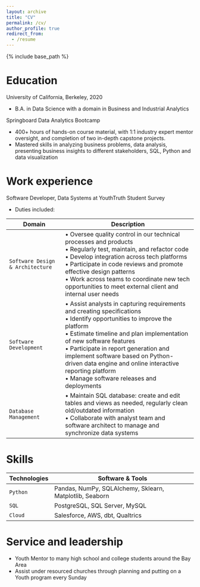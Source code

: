```yaml
---
layout: archive
title: "CV"
permalink: /cv/
author_profile: true
redirect_from:
  - /resume
---
```


{% include base_path %}

Education
======
University of California, Berkeley, 2020
- B.A. in Data Science with a domain in Business and Industrial Analytics

Springboard Data Analytics Bootcamp
- 400+ hours of hands-on course material, with 1:1 industry expert mentor oversight, and completion of two in-depth capstone projects. 
- Mastered skills in analyzing business problems, data analysis, presenting business insights to different stakeholders, SQL, Python and data visualization

Work experience
======
Software Developer, Data Systems at YouthTruth Student Survey
* Duties included: 

| Domain | Description |
| --- | --- |
| `Software Design & Architecture` | • Oversee quality control in our technical processes and products <br> • Regularly test, maintain, and refactor code <br> • Develop integration across tech platforms <br> • Participate in code reviews and promote effective design patterns <br> • Work across teams to coordinate new tech opportunities to meet external client and internal user needs|
| `Software Development` | • Assist analysts in capturing requirements and creating specifications <br> • Identify opportunities to improve the platform <br> • Estimate timeline and plan implementation of new software features <br> • Participate in report generation and implement software based on Python-driven data engine and online interactive reporting platform <br> • Manage software releases and deployments |
| `Database Management` | • Maintain SQL database: create and edit tables and views as needed, regularly clean old/outdated information <br> • Collaborate with analyst team and software architect to manage and synchronize data systems|

  
Skills
======

| Technologies | Software & Tools |
| --- | --- |
| `Python` | Pandas, NumPy, SQLAlchemy, Sklearn, Matplotlib, Seaborn|
| `SQL` | PostgreSQL, SQL Server, MySQL |
| `Cloud` | Salesforce, AWS, dbt, Qualtrics |
  

Service and leadership
======
* Youth Mentor to many high school and college students around the Bay Area
* Assist under resourced churches through planning and putting on a Youth program every Sunday
